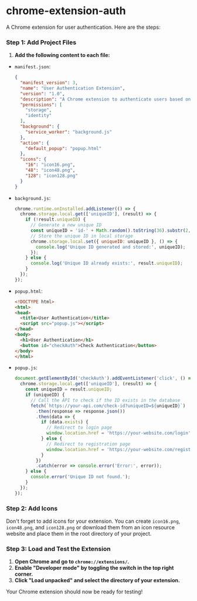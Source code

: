 # chrome-extension-auth
A Chrome extension for user authentication.
Here are the steps:


### Step 1: Add Project Files

1. **Add the following content to each file:**

- `manifest.json`:

  ```json
  {
    "manifest_version": 3,
    "name": "User Authentication Extension",
    "version": "1.0",
    "description": "A Chrome extension to authenticate users based on a unique ID.",
    "permissions": [
      "storage",
      "identity"
    ],
    "background": {
      "service_worker": "background.js"
    },
    "action": {
      "default_popup": "popup.html"
    },
    "icons": {
      "16": "icon16.png",
      "48": "icon48.png",
      "128": "icon128.png"
    }
  }
  ```

- `background.js`:

  ```javascript
  chrome.runtime.onInstalled.addListener(() => {
    chrome.storage.local.get(['uniqueID'], (result) => {
      if (!result.uniqueID) {
        // Generate a new unique ID
        const uniqueID = 'id-' + Math.random().toString(36).substr(2, 9);
        // Store the unique ID in local storage
        chrome.storage.local.set({ uniqueID: uniqueID }, () => {
          console.log('Unique ID generated and stored:', uniqueID);
        });
      } else {
        console.log('Unique ID already exists:', result.uniqueID);
      }
    });
  });
  ```

- `popup.html`:

  ```html
  <!DOCTYPE html>
  <html>
  <head>
    <title>User Authentication</title>
    <script src="popup.js"></script>
  </head>
  <body>
    <h1>User Authentication</h1>
    <button id="checkAuth">Check Authentication</button>
  </body>
  </html>
  ```

- `popup.js`:

  ```javascript
  document.getElementById('checkAuth').addEventListener('click', () => {
    chrome.storage.local.get(['uniqueID'], (result) => {
      const uniqueID = result.uniqueID;
      if (uniqueID) {
        // Call the API to check if the ID exists in the database
        fetch(`https://your-api.com/check-id?uniqueID=${uniqueID}`)
          .then(response => response.json())
          .then(data => {
            if (data.exists) {
              // Redirect to login page
              window.location.href = 'https://your-website.com/login';
            } else {
              // Redirect to registration page
              window.location.href = 'https://your-website.com/register';
            }
          })
          .catch(error => console.error('Error:', error));
      } else {
        console.error('Unique ID not found.');
      }
    });
  });
  ```

### Step 2: Add Icons

Don't forget to add icons for your extension. You can create `icon16.png`, `icon48.png`, and `icon128.png` or download them from an icon resource website and place them in the root directory of your project.

### Step 3: Load and Test the Extension

1. **Open Chrome and go to `chrome://extensions/`.**
2. **Enable "Developer mode" by toggling the switch in the top right corner.**
3. **Click "Load unpacked" and select the directory of your extension.**

Your Chrome extension should now be ready for testing!
